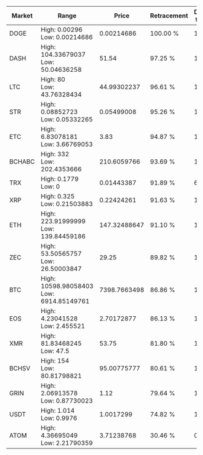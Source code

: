 | Market | Range | Price| Retracement | Doubles to 50% |
| --- | --- | --- | --- | --- |
| DOGE | High: 0.00296<br />Low: 0.00214686 | 0.00214686 | 100.00 % | 1.19 |
| DASH | High: 104.33679037<br />Low: 50.04636258 | 51.54 | 97.25 % | 1.50 |
| LTC | High: 80<br />Low: 43.76328434 | 44.99302237 | 96.61 % | 1.38 |
| STR | High: 0.08852723<br />Low: 0.05332265 | 0.05499008 | 95.26 % | 1.29 |
| ETC | High: 6.83078181<br />Low: 3.66769053 | 3.83 | 94.87 % | 1.37 |
| BCHABC | High: 332<br />Low: 202.4353666 | 210.6059766 | 93.69 % | 1.27 |
| TRX | High: 0.1779<br />Low: 0 | 0.01443387 | 91.89 % | 6.16 |
| XRP | High: 0.325<br />Low: 0.21503883 | 0.22424261 | 91.63 % | 1.20 |
| ETH | High: 223.91999999<br />Low: 139.84459186 | 147.32488647 | 91.10 % | 1.23 |
| ZEC | High: 53.50565757<br />Low: 26.50003847 | 29.25 | 89.82 % | 1.37 |
| BTC | High: 10598.98058403<br />Low: 6914.85149761 | 7398.7663498 | 86.86 % | 1.18 |
| EOS | High: 4.23041528<br />Low: 2.455521 | 2.70172877 | 86.13 % | 1.24 |
| XMR | High: 81.83468245<br />Low: 47.5 | 53.75 | 81.80 % | 1.20 |
| BCHSV | High: 154<br />Low: 80.81798821 | 95.00775777 | 80.61 % | 1.24 |
| GRIN | High: 2.06913578<br />Low: 0.87730023 | 1.12 | 79.64 % | 1.32 |
| USDT | High: 1.014<br />Low: 0.9976 | 1.0017299 | 74.82 % | 1.00 |
| ATOM | High: 4.36695049<br />Low: 2.21790359 | 3.71238768 | 30.46 % | 0.00 |
